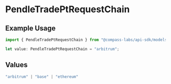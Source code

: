 # PendleTradePtRequestChain

## Example Usage

```typescript
import { PendleTradePtRequestChain } from "@compass-labs/api-sdk/models/components";

let value: PendleTradePtRequestChain = "arbitrum";
```

## Values

```typescript
"arbitrum" | "base" | "ethereum"
```